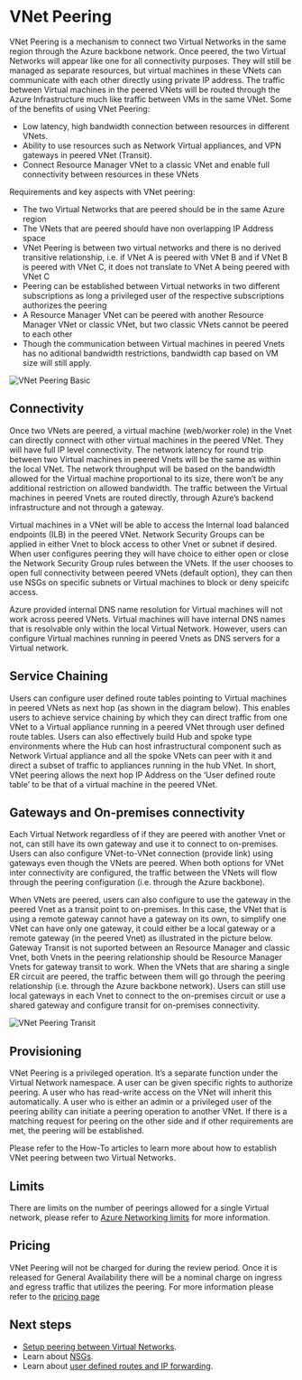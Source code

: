 <properties
   pageTitle="Azure Virtual Network Peering | Microsoft Azure"
   description="Learn about VNet Peering in Azure."
   services="virtual-network"
   documentationCenter="na"
   authors="narayanannamalai"
   manager="jefco"
   editor="tysonn" />
<tags
   ms.service="virtual-network"
   ms.devlang="na"
   ms.topic="get-started-article"
   ms.tgt_pltfrm="na"
   ms.workload="infrastructure-services"
   ms.date="07/28/2016"
   ms.author="narayan" />

# VNet Peering

VNet Peering is a mechanism to connect two Virtual Networks in the same region through the Azure backbone network. Once peered, the two Virtual Networks will appear like one for all connectivity purposes. They will still be managed as separate resources, but virtual machines in these VNets can communicate with each other directly using private IP address. The traffic between Virtual machines in the peered VNets will be routed through the Azure Infrastructure much like traffic between VMs in the same VNet. Some of the benefits of using VNet Peering:

- Low latency, high bandwidth connection between resources in different VNets.
- Ability to use resources such as Network Virtual appliances, and VPN gateways in peered VNet (Transit).
- Connect Resource Manager VNet to a classic VNet and enable full connectivity between resources in these VNets

Requirements and key aspects with VNet peering:

- The two Virtual Networks that are peered should be in the same Azure region
- The VNets that are peered should have non overlapping IP Address space
- VNet Peering is between two virtual networks and there is no derived transitive relationship, i.e. if VNet A is peered with VNet B and if VNet B is peered with VNet C, it does not translate to VNet A being peered with VNet C
- Peering can be established between Virtual networks in two different subscriptions as long a privileged user of the respective subscriptions authorizes the peering
- A Resource Manager VNet can be peered with another Resource Manager VNet or classic VNet, but two classic VNets cannot be peered to each other
- Though the communication between Virtual machines in peered Vnets has no aditional bandwidth restrictions, bandwidth cap based on VM size will still apply. 


![VNet Peering Basic](./media/virtual-networks-peering-overview/figure01.png)

## Connectivity 
Once two VNets are peered, a virtual machine (web/worker role) in the Vnet can directly connect with other virtual machines in the peered VNet. They will have full IP level connectivity. The network latency for round trip between two Virtual machines in peered Vnets will be the same as within the local VNet. The network throughput will be based on the bandwidth allowed for the Virtual machine proportional to its size, there won’t be any additional restriction on allowed bandwidth. The traffic between the Virtual machines in peered Vnets are routed directly, through Azure’s backend infrastructure and not through a gateway.

Virtual machines in a VNet will be able to access the Internal load balanced endpoints (ILB) in the peered VNet. Network Security Groups can be applied in either Vnet to block access to other Vnet or subnet if desired. When user configures peering they will have choice to either open or close the Network Security Group rules between the VNets. If the user chooses to open full connectivity between peered VNets (default option), they can then use NSGs on specific subnets or Virtual machines to block or deny speicifc access.

Azure provided internal DNS name resolution for Virtual machines will not work across peered VNets. Virtual machines will have internal DNS names that is resolvable only within the local Virtual Network. However, users can configure Virtual machines running in peered Vnets as DNS servers for a Virtual network. 

## Service Chaining
Users can configure user defined route tables pointing to Virtual machines in peered VNets as next hop (as shown in the diagram below). This enables users to achieve service chaining by which they can direct traffic from one VNet to a Virtual appliance running in a peered VNet through user defined route tables. Users can also effectively build Hub and spoke type environments where the Hub can host infrastructural component such as Network Virtual appliance and all the spoke VNets can peer with it and direct a subset of traffic to appliances running in the hub VNet. In short, VNet peering allows the next hop IP Address on the ‘User defined route table’ to be that of a virtual machine in the peered VNet.

## Gateways and On-premises connectivity
Each Virtual Network regardless of if they are peered with another Vnet or not, can still have its own gateway and use it to connect to on-premises. Users can also configure VNet-to-VNet connection (provide link) using gateways even though the VNets are peered. When both options for VNet inter connectivity are configured, the traffic between the VNets will flow through the peering configuration (i.e. through the Azure backbone). 

When VNets are peered, users can also configure to use the gateway in the peered Vnet as a transit point to on-premises. In this case, the VNet that is using a remote gateway cannot have a gateway on its own, to simplify one VNet can have only one gateway, it could either be a local gateway or a remote gateway (in the peered Vnet) as illustrated in the picture below. Gateway Transit is not suported between an Resource Manager and classic Vnet, both Vnets in the peering relationship should be Resource Manager Vnets for gateway transit to work.
When the VNets that are sharing a single ER circuit are peered, the traffic between them will go through the peering relationship (i.e. through the Azure backbone network). Users can still use local gateways in each Vnet to connect to the on-premises circuit or use a shared gateway and configure transit for on-premises connectivity.

![VNet Peering Transit](./media/virtual-networks-peering-overview/figure02.png)

## Provisioning
VNet Peering is a privileged operation. It’s a separate function under the Virtual Network namespace. A user can be given specific rights to authorize peering. A user who has read-write access on the VNet will inherit this automatically. A user who is either an admin or a privileged user of the peering ability can initiate a peering operation to another VNet. If there is a matching request for peering on the other side and if other requirements are met, the peering will be established. 

Please refer to the How-To articles to learn more about how to establish VNet peering between two Virtual Networks.

## Limits
There are limits on the number of peerings allowed for a single Virtual network, please refer to [Azure Networking limits](../azure-subscription-service-limits.md#networking-limits) for more information.

## Pricing
VNet Peering will not be charged for during the review period. Once it is released for General Availability there will be a nominal charge on ingress and egress traffic that utilizes the peering. For more information please refer to the [pricing page](https://azure.microsoft.com/pricing/details/virtual-network) 


## Next steps
- [Setup peering between Virtual Networks](virtual-networks-create-vnetpeering-arm-portal.md).
- Learn about [NSGs](virtual-networks-nsg.md).
- Learn about [user defined routes and IP forwarding](virtual-networks-udr-overview.md).
